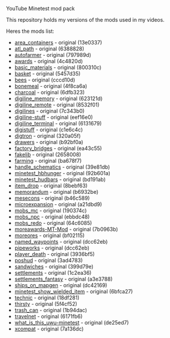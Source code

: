 YouTube Minetest mod pack

This repository holds my versions of the mods used in my videos.

Heres the mods list:
- [area_containers](https://github.com/TurkeyMcMac/area_containers) - original (13e0337)
- [atl_path](https://github.com/Atlante1952/atl_path) - original (6388828)
- [autofarmer](https://github.com/beepbopbeepboop/autofarmer) - original (797989d)
- [awards](https://gitlab.com/rubenwardy/awards) - original (4c4820d)
- [basic_materials](https://github.com/mt-mods/basic_materials) - original (800310c)
- [basket](https://github.com/C-C-Minetest-Server/basket) - original (5457d35)
- [bees](https://codeberg.org/tenplus1/bees) - original (cccd10d)
- [bonemeal](https://codeberg.org/tenplus1/bonemeal) - original (4f8ca6a)
- [charcoal](https://codeberg.org/X17/charcoal) - original (6dfb323)
- [digiline_memory](https://github.com/numberZero/digiline_memory) - original (623121d)
- [digiline_remote](https://github.com/Desour/digiline_remote) - original (8532f01)
- [digilines](https://github.com/minetest-mods/digilines) - original (7c343b0)
- [digiline-stuff](https://github.com/Desour/digiline-stuff) - original (eef16e0)
- [digiline_terminal](https://github.com/12Me21/digiline_terminal) - original (6131679)
- [digistuff](https://github.com/mt-mods/digistuff) - original (c1e6c4c)
- [digtron](https://github.com/minetest-mods/digtron) - original (320a05f)
- [drawers](https://github.com/minetest-mods/drawers) - original (b92bf0a)
- [factory_bridges](https://github.com/narrnika/factory_bridges) - original (ea43c55)
- [fakelib](https://github.com/OgelGames/fakelib) - original (2658008)
- [farming](https://codeberg.org/tenplus1/farming) - original (ba678f7)
- [handle_schematics](https://github.com/Sokomine/handle_schematics) - original (39e81db)
- [minetest_hbhunger](https://codeberg.org/Wuzzy/minetest_hbhunger) - original (92b601a)
- [minetest_hudbars](https://codeberg.org/Wuzzy/minetest_hudbars) - original (bd191ab)
- [item_drop](https://github.com/minetest-mods/item_drop) - original (8bebf63)
- [memorandum](https://github.com/Mossmanikin/memorandum) - original (b6932be)
- [mesecons](https://github.com/minetest-mods/mesecons) - original (b46c589)
- [microexpansion](https://github.com/theFox6/microexpansion) - original (a21dbd9)
- [mobs_mc](https://codeberg.org/tenplus1/mobs_mc) - original (190374c)
- [mobs_npc](https://codeberg.org/tenplus1/mobs_npc) - original (ebbdc48)
- [mobs_redo](https://codeberg.org/tenplus1/mobs_redo) - original (64c6085)
- [moreawards-MT-Mod](https://github.com/ClothierEdward/moreawards-MT-Mod) - original (7b0963b)
- [moreores](https://github.com/minetest-mods/moreores) - original (bf02115)
- [named_waypoints](https://github.com/minetest-mods/named_waypoints) - original (dcc62eb)
- [pipeworks](https://github.com/mt-mods/pipeworks) - original (dcc62eb)
- [player_death](https://github.com/mywaynotthehighway/player_death) - original (3936bf5)
- [poshud](https://github.com/orwell96/poshud) - original (3ad4783)
- [sandwiches](https://notabug.org/Annalysa/sandwiches) - original (399d79e)
- [settlements](https://github.com/FaceDeer/settlements) - original (1c2ea36)
- [settlements_fantasy](https://github.com/FaceDeer/settlements_fantasy) - original (a3e3788)
- [ships_on_mapgen](https://github.com/Sokomine/ships_on_mapgen) - original (dc42169)
- [minetest_show_wielded_item](https://codeberg.org/Wuzzy/minetest_show_wielded_item) - original (6bfca27)
- [technic](https://github.com/minetest-mods/technic) - original (18df281)
- [thirsty](https://github.com/bendeutsch/minetest-thirty) - original (5f4cf52)
- [trash_can](https://github.com/minetest-mods/trash_can) - original (1b94dac)
- [travelnet](https://github.com/mt-mods/travelnet) - original (6171fb6)
- [what_is_this_uwu-minetest](https://github.com/kebabmaneater/what_is_this_uwu-minetest) - original (de25ed7)
- [xcompat](https://github.com/mt-mods/xcompat) - original (7a136dc)


